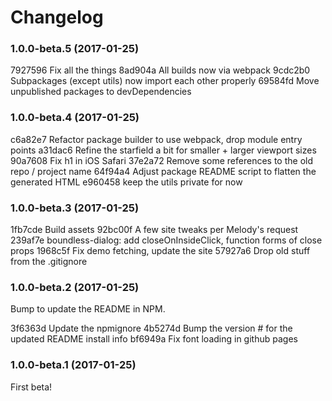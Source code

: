 # Changelog

### 1.0.0-beta.5 (2017-01-25)

7927596 Fix all the things
8ad904a All builds now via webpack
9cdc2b0 Subpackages (except utils) now import each other properly
69584fd Move unpublished packages to devDependencies

### 1.0.0-beta.4 (2017-01-25)

c6a82e7 Refactor package builder to use webpack, drop module entry points
a31dac6 Refine the starfield a bit for smaller + larger viewport sizes
90a7608 Fix h1 in iOS Safari
37e2a72 Remove some references to the old repo / project name
64f94a4 Adjust package README script to flatten the generated HTML
e960458 keep the utils private for now

### 1.0.0-beta.3 (2017-01-25)

1fb7cde Build assets
92bc00f A few site tweaks per Melody's request
239af7e boundless-dialog: add closeOnInsideClick, function forms of close props
1968c5f Fix demo fetching, update the site
57927a6 Drop old stuff from the .gitignore

### 1.0.0-beta.2 (2017-01-25)

Bump to update the README in NPM.

3f6363d Update the npmignore
4b5274d Bump the version # for the updated README install info
bf6949a Fix font loading in github pages

### 1.0.0-beta.1 (2017-01-25)

First beta!
